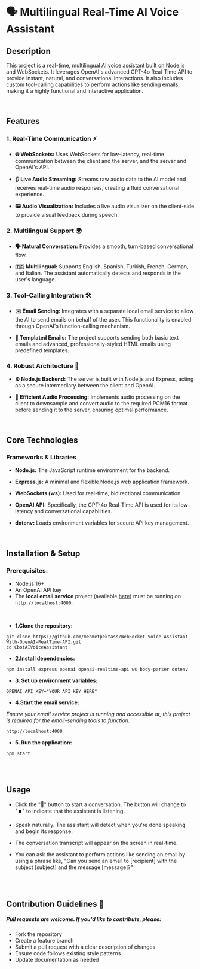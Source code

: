  # 🗣️ Multilingual Real-Time AI Voice Assistant

## Description  
This project is a real-time, multilingual AI voice assistant built on Node.js and WebSockets. It leverages OpenAI's advanced GPT-4o Real-Time API to provide instant, natural, and conversational interactions. It also includes custom tool-calling capabilities to perform actions like sending emails, making it a highly functional and interactive application.

<br>

## Features

### 1. Real-Time Communication ⚡
* **🌐 WebSockets:** Uses WebSockets for low-latency, real-time communication between the client and the server, and the server and OpenAI's API.

* **👂 Live Audio Streaming:** Streams raw audio data to the AI model and receives real-time audio responses, creating a fluid conversational experience.

* **🖼️ Audio Visualization:** Includes a live audio visualizer on the client-side to provide visual feedback during speech.

### 2. Multilingual Support 🌍
* **🗣️ Natural Conversation:** Provides a smooth, turn-based conversational flow.

* **🇹🇷 Multilingual:** Supports English, Spanish, Turkish, French, German, and Italian. The assistant automatically detects and responds in the user's language.

### 3. Tool-Calling Integration 🛠️
* **✉️ Email Sending:** Integrates with a separate local email service to allow the AI to send emails on behalf of the user. This functionality is enabled through OpenAI's function-calling mechanism.

* **📝 Templated Emails:** The project supports sending both basic text emails and advanced, professionally-styled HTML emails using predefined templates.

### 4. Robust Architecture 🚀
* **⚙️ Node.js Backend:** The server is built with Node.js and Express, acting as a secure intermediary between the client and OpenAI.

* **🚀 Efficient Audio Processing:** Implements audio processing on the client to downsample and convert audio to the required PCM16 format before sending it to the server, ensuring optimal performance.

<br>

## Core Technologies
### Frameworks & Libraries
* **Node.js:** The JavaScript runtime environment for the backend.

* **Express.js:** A minimal and flexible Node.js web application framework.

* **WebSockets (ws):** Used for real-time, bidirectional communication.

* **OpenAI API:** Specifically, the GPT-4o Real-Time API is used for its low-latency and conversational capabilities.

* **dotenv:** Loads environment variables for secure API key management.

<br>

## Installation & Setup

### Prerequisites:
- Node.js 16+
- An OpenAI API key
- The **local email service** project (available [here](https://github.com/mehmetpektass/Services/tree/main/Sending_Email_With_Nodemailer)) must be running on `http://localhost:4000`.

<br>

* **1.Clone the repository:**
```
git clone https://github.com/mehmetpektass/WebSocket-Voice-Assistant-With-OpenAI-RealTime-API.git
cd CbotAIVoiceAssistant
```

* **2.Install dependencies:**
```
npm install express openai openai-realtime-api ws body-parser dotenv 
```

* **3. Set up environment variables:**
```
OPENAI_API_KEY="YOUR_API_KEY_HERE"
```

* **4.Start the email service:**

*Ensure your email service project is running and accessible at, this project is required for the email-sending tools to function.*
```
http://localhost:4000
```


* **5. Run the application:**
```
npm start
```

<br>
<br>

## Usage

* Click the "🎤" button to start a conversation. The button will change to "⏹️" to indicate that the assistant is listening.

* Speak naturally. The assistant will detect when you're done speaking and begin its response.

* The conversation transcript will appear on the screen in real-time.

* You can ask the assistant to perform actions like sending an email by using a phrase like, "Can you send an email to [recipient] with the subject [subject] and the message [message]?"

<br>
<br>

## Contribution Guidelines 🚀

##### Pull requests are welcome. If you'd like to contribute, please:
- Fork the repository
- Create a feature branch
- Submit a pull request with a clear description of changes
- Ensure code follows existing style patterns
- Update documentation as needed

